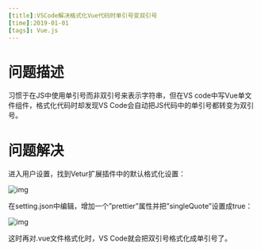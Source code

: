 ```yaml
---
[title]:VSCode解决格式化Vue代码时单引号变双引号
[time]:2019-01-01
[tags]: Vue.js
---
```


# 问题描述

习惯于在JS中使用单引号而非双引号来表示字符串，但在VS code中写Vue单文件组件，格式化代码时却发现VS Code会自动把JS代码中的单引号都转变为双引号。

# 问题解决

进入用户设置，找到Vetur扩展插件中的默认格式化设置：

![img](https://s3.ax1x.com/2020/12/13/re7UgA.png)

在setting.json中编辑，增加一个”prettier”属性并把”singleQuote”设置成true：

![img](https://s3.ax1x.com/2020/12/13/re7ajI.png)

这时再对.vue文件格式化时，VS Code就会把双引号格式化成单引号了。